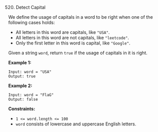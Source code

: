 520. Detect Capital



We define the usage of capitals in a word to be right when one of the following cases holds:

- All letters in this word are capitals, like `"USA"`.
- All letters in this word are not capitals, like `"leetcode"`.
- Only the first letter in this word is capital, like `"Google"`.

Given a string `word`, return `true` if the usage of capitals in it is right.

 

**Example 1:**

```
Input: word = "USA"
Output: true
```

**Example 2:**

```
Input: word = "FlaG"
Output: false
```

 

**Constraints:**

- `1 <= word.length <= 100`
- `word` consists of lowercase and uppercase English letters.
